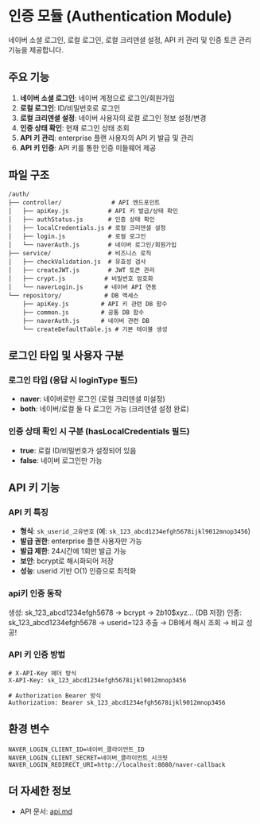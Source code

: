 # 인증 모듈 (Authentication Module)

네이버 소셜 로그인, 로컬 로그인, 로컬 크리덴셜 설정, API 키 관리 및 인증 토큰 관리 기능을 제공합니다.

## 주요 기능

1. **네이버 소셜 로그인**: 네이버 계정으로 로그인/회원가입
2. **로컬 로그인**: ID/비밀번호로 로그인
3. **로컬 크리덴셜 설정**: 네이버 사용자의 로컬 로그인 정보 설정/변경
4. **인증 상태 확인**: 현재 로그인 상태 조회
5. **API 키 관리**: enterprise 플랜 사용자의 API 키 발급 및 관리
6. **API 키 인증**: API 키를 통한 인증 미들웨어 제공

## 파일 구조

```
/auth/
├── controller/              # API 엔드포인트
│   ├── apiKey.js           # API 키 발급/상태 확인
│   ├── authStatus.js       # 인증 상태 확인
│   ├── localCredentials.js # 로컬 크리덴셜 설정
│   ├── login.js            # 로컬 로그인
│   └── naverAuth.js        # 네이버 로그인/회원가입
├── service/                # 비즈니스 로직
│   ├── checkValidation.js  # 유효성 검사
│   ├── createJWT.js        # JWT 토큰 관리
│   ├── crypt.js           # 비밀번호 암호화
│   └── naverLogin.js      # 네이버 API 연동
└── repository/            # DB 액세스
    ├── apiKey.js         # API 키 관련 DB 함수
    ├── common.js         # 공통 DB 함수
    ├── naverAuth.js      # 네이버 관련 DB
    └── createDefaultTable.js # 기본 테이블 생성
```

## 로그인 타입 및 사용자 구분

### 로그인 타입 (응답 시 loginType 필드)
- **naver**: 네이버로만 로그인 (로컬 크리덴셜 미설정)
- **both**: 네이버/로컬 둘 다 로그인 가능 (크리덴셜 설정 완료)

### 인증 상태 확인 시 구분 (hasLocalCredentials 필드)
- **true**: 로컬 ID/비밀번호가 설정되어 있음
- **false**: 네이버 로그인만 가능

## API 키 기능

### API 키 특징
- **형식**: `sk_userid_고유번호` (예: `sk_123_abcd1234efgh5678ijkl9012mnop3456`)
- **발급 권한**: enterprise 플랜 사용자만 가능
- **발급 제한**: 24시간에 1회만 발급 가능
- **보안**: bcrypt로 해시화되어 저장
- **성능**: userid 기반 O(1) 인증으로 최적화

### api키 인증 동작
생성: sk_123_abcd1234efgh5678 → bcrypt → $2b$10$xyz... (DB 저장)
인증: sk_123_abcd1234efgh5678 → userid=123 추출 → DB에서 해시 조회 → 비교 성공!

### API 키 인증 방법
```http
# X-API-Key 헤더 방식
X-API-Key: sk_123_abcd1234efgh5678ijkl9012mnop3456

# Authorization Bearer 방식  
Authorization: Bearer sk_123_abcd1234efgh5678ijkl9012mnop3456
```

## 환경 변수

```env
NAVER_LOGIN_CLIENT_ID=네이버_클라이언트_ID
NAVER_LOGIN_CLIENT_SECRET=네이버_클라이언트_시크릿
NAVER_LOGIN_REDIRECT_URI=http://localhost:8080/naver-callback
```

## 더 자세한 정보

- API 문서: [api.md](./api.md)
